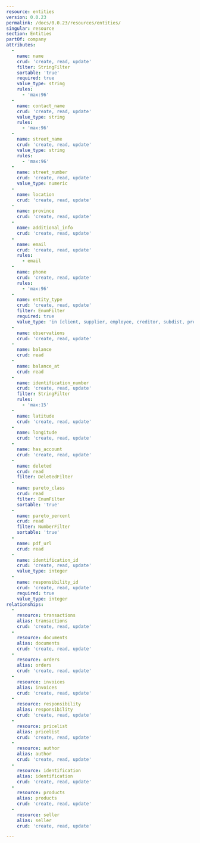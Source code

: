 ```yaml
---
resource: entities
version: 0.0.23
permalink: /docs/0.0.23/resources/entities/
singular: resource
section: Entities
partOf: company
attributes:
  -
    name: name
    crud: 'create, read, update'
    filter: StringFilter
    sortable: 'true'
    required: true
    value_type: string
    rules:
      - 'max:96'
  -
    name: contact_name
    crud: 'create, read, update'
    value_type: string
    rules:
      - 'max:96'
  -
    name: street_name
    crud: 'create, read, update'
    value_type: string
    rules:
      - 'max:96'
  -
    name: street_number
    crud: 'create, read, update'
    value_type: numeric
  -
    name: location
    crud: 'create, read, update'
  -
    name: province
    crud: 'create, read, update'
  -
    name: additional_info
    crud: 'create, read, update'
  -
    name: email
    crud: 'create, read, update'
    rules:
      - email
  -
    name: phone
    crud: 'create, read, update'
    rules:
      - 'max:96'
  -
    name: entity_type
    crud: 'create, read, update'
    filter: EnumFilter
    required: true
    value_type: 'in [client, supplier, employee, creditor, subdist, prevent]'
  -
    name: observations
    crud: 'create, read, update'
  -
    name: balance
    crud: read
  -
    name: balance_at
    crud: read
  -
    name: identification_number
    crud: 'create, read, update'
    filter: StringFilter
    rules:
      - 'max:15'
  -
    name: latitude
    crud: 'create, read, update'
  -
    name: longitude
    crud: 'create, read, update'
  -
    name: has_account
    crud: 'create, read, update'
  -
    name: deleted
    crud: read
    filter: DeletedFilter
  -
    name: pareto_class
    crud: read
    filter: EnumFilter
    sortable: 'true'
  -
    name: pareto_percent
    crud: read
    filter: NumberFilter
    sortable: 'true'
  -
    name: pdf_url
    crud: read
  -
    name: identification_id
    crud: 'create, read, update'
    value_type: integer
  -
    name: responsibility_id
    crud: 'create, read, update'
    required: true
    value_type: integer
relationships:
  -
    resource: transactions
    alias: transactions
    crud: 'create, read, update'
  -
    resource: documents
    alias: documents
    crud: 'create, read, update'
  -
    resource: orders
    alias: orders
    crud: 'create, read, update'
  -
    resource: invoices
    alias: invoices
    crud: 'create, read, update'
  -
    resource: responsibility
    alias: responsibility
    crud: 'create, read, update'
  -
    resource: pricelist
    alias: pricelist
    crud: 'create, read, update'
  -
    resource: author
    alias: author
    crud: 'create, read, update'
  -
    resource: identification
    alias: identification
    crud: 'create, read, update'
  -
    resource: products
    alias: products
    crud: 'create, read, update'
  -
    resource: seller
    alias: seller
    crud: 'create, read, update'

---
```

